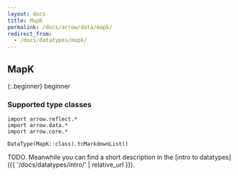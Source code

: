 ```yaml
---
layout: docs
title: MapK
permalink: /docs/arrow/data/mapk/
redirect_from:
  - /docs/datatypes/mapk/
---
```


## MapK

{:.beginner}
beginner

### Supported type classes

```kotlin:ank:replace
import arrow.reflect.*
import arrow.data.*
import arrow.core.*

DataType(MapK::class).tcMarkdownList()
```

TODO. Meanwhile you can find a short description in the [intro to datatypes]({{ '/docs/datatypes/intro/' | relative_url }}).

